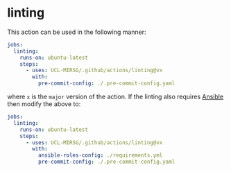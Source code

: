 # linting

This action can be used in the following manner:

```yaml
jobs:
  linting:
    runs-on: ubuntu-latest
    steps:
      - uses: UCL-MIRSG/.github/actions/linting@vx
        with:
          pre-commit-config: ./.pre-commit-config.yaml
```

where `x` is the `major` version of the action. If the linting also requires
[Ansible](https://www.ansible.com) then modify the above to:

```yaml
jobs:
  linting:
    runs-on: ubuntu-latest
    steps:
      - uses: UCL-MIRSG/.github/actions/linting@vx
        with:
          ansible-roles-config: ./requirements.yml
          pre-commit-config: ./.pre-commit-config.yaml
```
